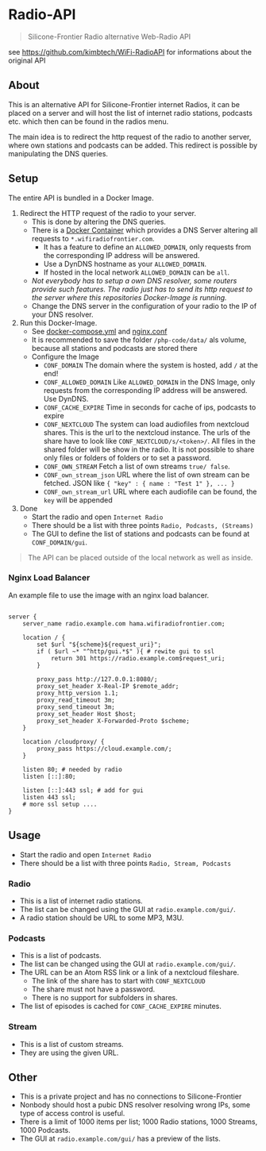 # Radio-API

> Silicone-Frontier Radio alternative Web-Radio API

see https://github.com/kimbtech/WiFi-RadioAPI for informations about the original API

## About

This is an alternative API for Silicone-Frontier internet Radios, it can be placed on a server
and will host the list of internet radio stations, podcasts etc. which then can be found in the
radios menu.

The main idea is to redirect the http request of the radio to another server, where own stations and podcasts
can be added. This redirect is possible by manipulating the DNS queries.

## Setup

The entire API is bundled in a Docker Image.

1. Redirect the HTTP request of the radio to your server.
    - This is done by altering the DNS queries.
    - There is a [Docker Container](https://hub.docker.com/r/kimbtechnologies/radio_dns)
      which provides a DNS Server altering all requests to `*.wifiradiofrontier.com`.
        - It has a feature to define an `ALLOWED_DOMAIN`, only requests from the corresponding IP address will be answered.
	  - Use a DynDNS hostname as your `ALLOWED_DOMAIN`.
	  - If hosted in the local network `ALLOWED_DOMAIN` can be `all`.
    - *Not everybody has to setup a own DNS resolver, some routers provide such features.
      The radio just has to send its http request to the server where this repositories Docker-Image is running.*
    - Change the DNS server in the configuration of your radio to the IP of your DNS resolver.
2. Run this Docker-Image.
    - See [docker-compose.yml](https://github.com/KIMB-technologies/Radio-API/blob/master/docker-compose.yml) and [nginx.conf](#nginx-load-balancer)
    - It is recommended to save the folder `/php-code/data/` als volume, because all stations and podcasts are stored there
    - Configure the Image
        - `CONF_DOMAIN` The domain where the system is hosted, add `/` at the end!
        - `CONF_ALLOWED_DOMAIN` Like `ALLOWED_DOMAIN` in the DNS Image, only requests from the corresponding IP address will be answered. Use DynDNS.
        - `CONF_CACHE_EXPIRE` Time in seconds for cache of ips, podcasts to expire
        - `CONF_NEXTCLOUD` The system can load audiofiles from nextcloud shares. This is the url to the nextcloud instance.
            The urls of the share have to look like `CONF_NEXTCLOUD/s/<token>/`. All files in the shared folder will be show in the radio.
            It is not possible to share only files or folders of folders or to set a password.
        - `CONF_OWN_STREAM` Fetch a list of own streams `true/ false`.
        - `CONF_own_stream_json` URL where the list of own stream can be fetched. JSON like `{ "key" : { name : "Test 1" }, ... }`
        - `CONF_own_stream_url` URL where each audiofile can be found, the `key` will be appended
4. Done
    - Start the radio and open `Internet Radio`
    - There should be a list with three points `Radio, Podcasts, (Streams)`
    - The GUI to define the list of stations and podcasts can be found at `CONF_DOMAIN/gui`. 
>
> The API can be placed outside of the local network as well as inside.
>

### Nginx Load Balancer

An example file to use the image with an nginx load balancer.

```nginx

server {
	server_name radio.example.com hama.wifiradiofrontier.com;

	location / {
		set $url "${scheme}${request_uri}";
		if ( $url ~* "^http/gui.*$" ){ # rewite gui to ssl
			return 301 https://radio.example.com$request_uri;
		}

		proxy_pass http://127.0.0.1:8080/;
		proxy_set_header X-Real-IP $remote_addr;
		proxy_http_version 1.1;
		proxy_read_timeout 3m;
		proxy_send_timeout 3m;
		proxy_set_header Host $host;
		proxy_set_header X-Forwarded-Proto $scheme;
	}

	location /cloudproxy/ {
		proxy_pass https://cloud.example.com/;
	}

	listen 80; # needed by radio
	listen [::]:80;	

	listen [::]:443 ssl; # add for gui
	listen 443 ssl;
	# more ssl setup ....
}

```

## Usage
- Start the radio and open `Internet Radio`
- There should be a list with three points `Radio, Stream, Podcasts`

### Radio 
- This is a list of internet radio stations.
- The list can be changed using the GUI at `radio.example.com/gui/`.
- A radio station should be URL to some MP3, M3U.

### Podcasts
- This is a list of podcasts.
- The list can be changed using the GUI at `radio.example.com/gui/`.
- The URL can be an Atom RSS link or a link of a nextcloud fileshare.
    - The link of the share has to start with `CONF_NEXTCLOUD`
    - The share must not have a password.
    - There is no support for subfolders in shares.
- The list of episodes is cached for `CONF_CACHE_EXPIRE` minutes.

### Stream
- This is a list of custom streams.
- They are using the given URL.

## Other
- This is a private project and has no connections to Silicone-Frontier
- Nonbody should host a pubic DNS resolver resolving wrong IPs, some type of access control is useful.
- There is a limit of 1000 items per list; 1000 Radio stations, 1000 Streams, 1000 Podcasts.
- The GUI at `radio.example.com/gui/` has a preview of the lists. 
